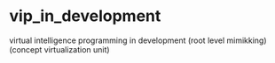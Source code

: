 # vip_in_development
virtual intelligence programming in development (root level mimikking) (concept virtualization unit)
